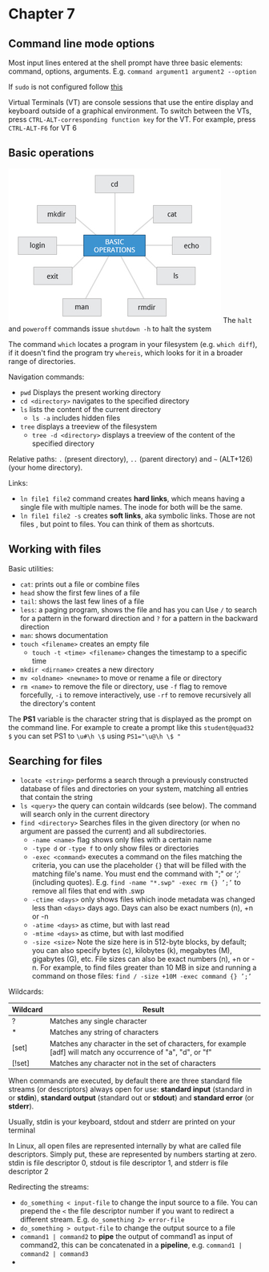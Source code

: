 # Chapter 7
<!-- toc -->

## Command line mode options
Most input lines entered at the shell prompt have three basic elements: command, options, arguments. E.g. `command argument1 argument2 --option`

If `sudo` is not configured follow [this](https://courses.edx.org/courses/course-v1:LinuxFoundationX+LFS101x+1T2017/courseware/fef2ac9b822744958447641cbe43212c/a025f50546dd4b1894c6c9a72dfb654b/)

Virtual Terminals (VT) are console sessions that use the entire display and keyboard outside of a graphical environment.
To switch between the VTs, press `CTRL-ALT-corresponding function key` for the VT. For example, press `CTRL-ALT-F6` for VT 6

## Basic operations
![](/assets/k086v9ac.bmp)
The `halt` and `poweroff` commands issue `shutdown -h` to halt the system

The command `which` locates a program in your filesystem (e.g. `which diff`), if it doesn't find the program try `whereis`, which  looks for it in a broader range of directories.

Navigation commands:
* `pwd` Displays the present working directory
* `cd <directory>` navigates to the specified directory
* `ls` lists the content of the current directory
    * `ls -a` includes hidden files
* `tree` displays a treeview of the filesystem
    * `tree -d <directory>` displays a treeview of the content of the specified directory

Relative paths: `.` (present directory), `..` (parent directory) and `~` (ALT+126) (your home directory).

Links:
* `ln file1 file2` command creates **hard links**, which means having a single file with multiple names. The inode for both will be the same.
* `ln file1 file2 -s` creates **soft links**, aka symbolic links. Those are not files , but point to files. You can think of them as shortcuts.

## Working with files
Basic utilities:
* `cat`: prints out a file or combine files
* `head` show the first few lines of a file
* `tail`: shows the last few lines of a file
* `less`: a paging program, shows the file and has you can Use `/` to search for a pattern in the forward direction and `?` for a pattern in the backward direction
* `man`: shows documentation
* `touch <filename>` creates an empty file
    * `touch -t <time> <filename>` changes the timestamp to a specific time
* `mkdir <dirname>` creates a new directory
* `mv <oldname> <newname>` to move or rename a file or directory
* `rm <name>` to remove the file or directory, use `-f` flag to remove forcefully, `-i` to remove interactively, use `-rf` to remove recursively all the directory's content

The **PS1** variable is the character string that is displayed as the prompt on the command line. For example to create a prompt like this `student@quad32 $` you can set PS1 to `\u#\h \$` using `PS1="\u@\h \$ "` 

## Searching for files
* `locate <string>` performs a search through a previously constructed database of files and directories on your system, matching all entries that contain the string
* `ls <query>` the query can contain wildcards (see below). The command will search only in the current directory
* `find <directory>` Searches files in the given directory (or when no argument are passed the current) and all subdirectories. 
    * `-name <name>` flag shows only files with a certain name
    * `-type d` or `-type f` to only show files or directories
    * `-exec <command>` executes a command on the files matching the criteria, you can use the placeholder `{}` that will be filled with the matching file's name. You must end the command with "\;" or ‘;’ (including quotes). E.g. `find -name "*.swp" -exec rm {} ’;’` to remove all files that end with .swp
    * `-ctime <days>` only shows files which inode metadata was changed less than `<days>` days ago. Days can also be exact numbers (n), +n or -n
    * `-atime <days>` as ctime, but with last read
    * `-mtime <days>` as ctime, but with last modified
    * `-size <size>` Note the size here is in 512-byte blocks, by default; you can also specify bytes (c), kilobytes (k), megabytes (M), gigabytes (G), etc. File sizes can also be exact numbers (n), +n or -n. For example, to find files greater than 10 MB in size and running a command on those files: `find / -size +10M -exec command {} ’;’`

Wildcards:

| Wildcard | Result |
|---|---|
| ? | Matches any single character |
| * | Matches any string of characters |
| [set] | Matches any character in the set of characters, for example [adf] will match any occurrence of "a", "d", or "f" |
| [!set] | Matches any character not in the set of characters |

When commands are executed, by default there are three standard file streams (or descriptors) always open for use: **standard input** (standard in or **stdin**), **standard output** (standard out or **stdout**) and **standard error** (or **stderr**).

Usually, stdin is your keyboard, stdout and stderr are printed on your terminal

In Linux, all open files are represented internally by what are called file descriptors. Simply put, these are represented by numbers starting at zero. stdin is file descriptor 0, stdout is file descriptor 1, and stderr is file descriptor 2

Redirecting the streams:
* `do_something < input-file` to change the input source to a file. You can prepend the `<` the file descriptor number if you want to redirect a different stream. E.g. `do_something 2> error-file`
* `do_something > output-file` to change the output source to a file
* `command1 | command2` to **pipe** the output of command1 as input of command2, this can be concatenated in a **pipeline**, e.g. `command1 | command2 | command3`
* 

